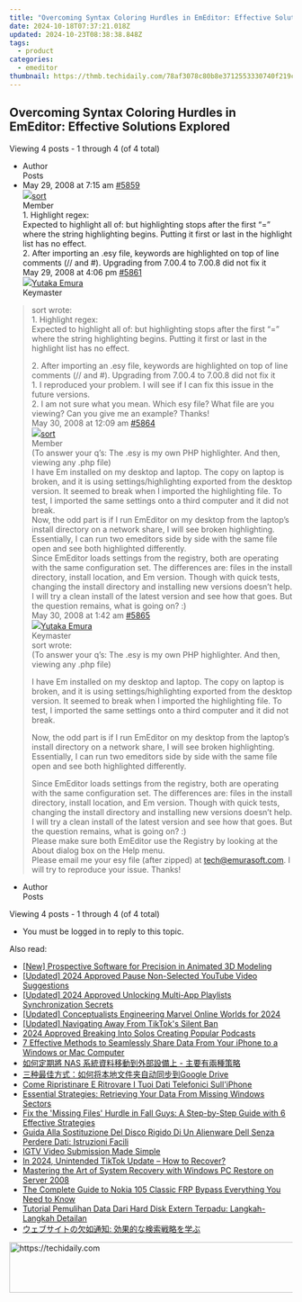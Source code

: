 ```yaml
---
title: "Overcoming Syntax Coloring Hurdles in EmEditor: Effective Solutions Explored"
date: 2024-10-18T07:37:21.018Z
updated: 2024-10-23T08:38:38.848Z
tags:
  - product
categories:
  - emeditor
thumbnail: https://thmb.techidaily.com/78af3078c80b8e3712553330740f219cdae8af451a75522402de746ab069fea1.jpg
---
```


## Overcoming Syntax Coloring Hurdles in EmEditor: Effective Solutions Explored

Viewing 4 posts - 1 through 4 (of 4 total)

* Author  
Posts
* May 29, 2008 at 7:15 am [#5859](https://tools.techidaily.com/emeditor/products/)  
[![](https://secure.gravatar.com/avatar/dc5dd71a47e98b447f29ee94afb5ac6d?s=80&d=identicon&r=g)sort](https://www.emeditor.com/forums/users/sort/ "View sort's profile")  
Member  
1\. Highlight regex:  
 Expected to highlight all of:  but highlighting stops after the first “=” where the string highlighting begins. Putting it first or last in the highlight list has no effect.  
 2\. After importing an .esy file, keywords are highlighted on top of line comments (// and #). Upgrading from 7.00.4 to 7.00.8 did not fix it  
May 29, 2008 at 4:06 pm [#5861](https://tools.techidaily.com/emeditor/products/)  
[![](https://secure.gravatar.com/avatar/a0a6377144ed3636f985d87303f65ed2?s=80&d=identicon&r=g)Yutaka Emura](https://www.emeditor.com/forums/users/yemura/ "View Yutaka Emura's profile")  
Keymaster  
> sort wrote:  
> 1\. Highlight regex:  
> Expected to highlight all of: but highlighting stops after the first “=” where the string highlighting begins. Putting it first or last in the highlight list has no effect.  
>  
> 2\. After importing an .esy file, keywords are highlighted on top of line comments (// and #). Upgrading from 7.00.4 to 7.00.8 did not fix it  
 1\. I reproduced your problem. I will see if I can fix this issue in the future versions.  
 2\. I am not sure what you mean. Which esy file? What file are you viewing? Can you give me an example? Thanks!  
May 30, 2008 at 12:09 am [#5864](https://tools.techidaily.com/emeditor/products/)  
[![](https://secure.gravatar.com/avatar/dc5dd71a47e98b447f29ee94afb5ac6d?s=80&d=identicon&r=g)sort](https://www.emeditor.com/forums/users/sort/ "View sort's profile")  
Member  
(To answer your q’s: The .esy is my own PHP highlighter. And then, viewing any .php file)  
 I have Em installed on my desktop and laptop. The copy on laptop is broken, and it is using settings/highlighting exported from the desktop version. It seemed to break when I imported the highlighting file. To test, I imported the same settings onto a third computer and it did not break.  
 Now, the odd part is if I run EmEditor on my desktop from the laptop’s install directory on a network share, I will see broken highlighting. Essentially, I can run two emeditors side by side with the same file open and see both highlighted differently.  
 Since EmEditor loads settings from the registry, both are operating with the same configuration set. The differences are: files in the install directory, install location, and Em version. Though with quick tests, changing the install directory and installing new versions doesn’t help. I will try a clean install of the latest version and see how that goes. But the question remains, what is going on? :)  
May 30, 2008 at 1:42 am [#5865](https://tools.techidaily.com/emeditor/products/)  
[![](https://secure.gravatar.com/avatar/a0a6377144ed3636f985d87303f65ed2?s=80&d=identicon&r=g)Yutaka Emura](https://www.emeditor.com/forums/users/yemura/ "View Yutaka Emura's profile")  
Keymaster  
> sort wrote:  
> (To answer your q’s: The .esy is my own PHP highlighter. And then, viewing any .php file)  
>  
> I have Em installed on my desktop and laptop. The copy on laptop is broken, and it is using settings/highlighting exported from the desktop version. It seemed to break when I imported the highlighting file. To test, I imported the same settings onto a third computer and it did not break.  
>  
> Now, the odd part is if I run EmEditor on my desktop from the laptop’s install directory on a network share, I will see broken highlighting. Essentially, I can run two emeditors side by side with the same file open and see both highlighted differently.  
>  
> Since EmEditor loads settings from the registry, both are operating with the same configuration set. The differences are: files in the install directory, install location, and Em version. Though with quick tests, changing the install directory and installing new versions doesn’t help. I will try a clean install of the latest version and see how that goes. But the question remains, what is going on? :)  
 Please make sure both EmEditor use the Registry by looking at the About dialog box on the Help menu.  
 Please email me your esy file (after zipped) at [tech@emurasoft.com](https://tools.techidaily.com/emeditor/products/). I will try to reproduce your issue. Thanks!
* Author  
Posts

Viewing 4 posts - 1 through 4 (of 4 total)

* You must be logged in to reply to this topic.

<ins class="adsbygoogle"
     style="display:block"
     data-ad-format="autorelaxed"
     data-ad-client="ca-pub-7571918770474297"
     data-ad-slot="1223367746"></ins>

<ins class="adsbygoogle"
     style="display:block"
     data-ad-client="ca-pub-7571918770474297"
     data-ad-slot="8358498916"
     data-ad-format="auto"
     data-full-width-responsive="true"></ins>

<span class="atpl-alsoreadstyle">Also read:</span>
<div><ul>
<li><a href="https://extra-skills.techidaily.com/new-prospective-software-for-precision-in-animated-3d-modeling/"><u>[New] Prospective Software for Precision in Animated 3D Modeling</u></a></li>
<li><a href="https://youtube-tips.techidaily.com/ed-2024-approved-pause-non-selected-youtube-video-suggestions/"><u>[Updated] 2024 Approved Pause Non-Selected YouTube Video Suggestions</u></a></li>
<li><a href="https://fox-helps.techidaily.com/updated-2024-approved-unlocking-multi-app-playlists-synchronization-secrets/"><u>[Updated] 2024 Approved Unlocking Multi-App Playlists Synchronization Secrets</u></a></li>
<li><a href="https://facebook-video-footage.techidaily.com/updated-conceptualists-engineering-marvel-online-worlds-for-2024/"><u>[Updated] Conceptualists Engineering Marvel Online Worlds for 2024</u></a></li>
<li><a href="https://tiktok-clips.techidaily.com/updated-navigating-away-from-tiktoks-silent-ban/"><u>[Updated] Navigating Away From TikTok's Silent Ban</u></a></li>
<li><a href="https://extra-resources.techidaily.com/2024-approved-breaking-into-solos-creating-popular-podcasts/"><u>2024 Approved Breaking Into Solos Creating Popular Podcasts</u></a></li>
<li><a href="https://vp-tips.techidaily.com/7-effective-methods-to-seamlessly-share-data-from-your-iphone-to-a-windows-or-mac-computer/"><u>7 Effective Methods to Seamlessly Share Data From Your iPhone to a Windows or Mac Computer</u></a></li>
<li><a href="https://win-luxury.techidaily.com/1728471349321-nas/"><u>如何定期將 NAS 系統資料移動到外部設備上 - 主要有兩種策略</u></a></li>
<li><a href="https://win-luxury.techidaily.com/1728462791640-google-drive/"><u>三种最佳方式：如何将本地文件夹自动同步到Google Drive</u></a></li>
<li><a href="https://win-luxury.techidaily.com/come-ripristinare-e-ritrovare-i-tuoi-dati-telefonici-sulliphone/"><u>Come Ripristinare E Ritrovare I Tuoi Dati Telefonici Sull'iPhone</u></a></li>
<li><a href="https://win-luxury.techidaily.com/essential-strategies-retrieving-your-data-from-missing-windows-sectors/"><u>Essential Strategies: Retrieving Your Data From Missing Windows Sectors</u></a></li>
<li><a href="https://win-luxury.techidaily.com/fix-the-missing-files-hurdle-in-fall-guys-a-step-by-step-guide-with-6-effective-strategies/"><u>Fix the 'Missing Files' Hurdle in Fall Guys: A Step-by-Step Guide with 6 Effective Strategies</u></a></li>
<li><a href="https://win-luxury.techidaily.com/guida-alla-sostituzione-del-disco-rigido-di-un-alienware-dell-senza-perdere-dati-istruzioni-facili/"><u>Guida Alla Sostituzione Del Disco Rigido Di Un Alienware Dell Senza Perdere Dati: Istruzioni Facili</u></a></li>
<li><a href="https://instagram-videos.techidaily.com/igtv-video-submission-made-simple/"><u>IGTV Video Submission Made Simple</u></a></li>
<li><a href="https://tiktok-video-files.techidaily.com/in-2024-unintended-tiktok-update-how-to-recover/"><u>In 2024, Unintended TikTok Update – How to Recover?</u></a></li>
<li><a href="https://win-luxury.techidaily.com/mastering-the-art-of-system-recovery-with-windows-pc-restore-on-server-2008/"><u>Mastering the Art of System Recovery with Windows PC Restore on Server 2008</u></a></li>
<li><a href="https://android-frp.techidaily.com/the-complete-guide-to-nokia-105-classic-frp-bypass-everything-you-need-to-know-by-drfone-android/"><u>The Complete Guide to Nokia 105 Classic FRP Bypass Everything You Need to Know</u></a></li>
<li><a href="https://win-luxury.techidaily.com/tutorial-pemulihan-data-dari-hard-disk-extern-terpadu-langkah-langkah-detailan/"><u>Tutorial Pemulihan Data Dari Hard Disk Extern Terpadu: Langkah-Langkah Detailan</u></a></li>
<li><a href="https://win-luxury.techidaily.com/iuocpuocpplusodluocteocpoodioobruasoowmgumamuefptog5yq55p6c55qe44gq5qsc57si5oim55wl44ks5a2m44g2ig/"><u>ウェブサイトの欠如通知: 効果的な検索戦略を学ぶ</u></a></li>
</ul></div>

<!-- affiliate ads begin -->
<a href="https://unicoeye.pxf.io/c/5597632/2134230/18498" target="_top" id="2134230">
  <img src="//a.impactradius-go.com/display-ad/18498-2134230" border="0" alt="https://techidaily.com" width="728" height="90"/>
</a>
<img height="0" width="0" src="https://unicoeye.pxf.io/i/5597632/2134230/18498" style="position:absolute;visibility:hidden;" border="0" />
<!-- affiliate ads end -->

